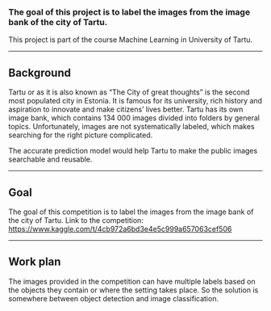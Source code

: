### The goal of this project is to label the images from the image bank of the city of Tartu.

This project is part of the course Machine Learning in University of Tartu.
____________________
## Background

Tartu or as it is also known as “The City of great thoughts” is the second most populated city in Estonia. It is famous for its university, rich history and aspiration to innovate and make citizens’ lives better.
Tartu has its own image bank, which contains 134 000 images divided into folders by general topics. Unfortunately, images are not systematically labeled, which makes searching for the right picture complicated.

The accurate prediction model would help Tartu to make the public images searchable and reusable.

____________________
## Goal

The goal of this competition is to label the images from the image bank of the city of Tartu.
Link to the competition: https://www.kaggle.com/t/4cb972a6bd3e4e5c999a657063cef506

____________________
## Work plan

The images provided in the competition can have multiple labels based on the objects they contain or where the setting takes place. So the solution is somewhere between object detection and image classification.
